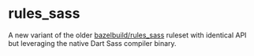 # rules_sass

A new variant of the older [bazelbuild/rules_sass](https://github.com/bazelbuild/rules_sass) ruleset with identical API but leveraging the native Dart Sass compiler binary.
